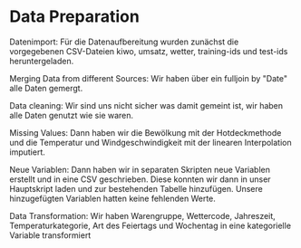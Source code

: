 # Data Preparation
Datenimport: Für die Datenaufbereitung wurden zunächst die vorgegebenen CSV-Dateien kiwo, umsatz, wetter, training-ids und test-ids heruntergeladen.

Merging Data from different Sources: Wir haben über ein fulljoin by "Date" alle Daten gemergt. 

Data cleaning: Wir sind uns nicht sicher was damit gemeint ist, wir haben alle Daten genutzt wie sie waren.

Missing Values: Dann haben wir die Bewölkung mit der Hotdeckmethode und die Temperatur und Windgeschwindigkeit mit der linearen Interpolation imputiert.

Neue Variablen: Dann haben wir in separaten Skripten neue Variablen erstellt und in eine CSV geschrieben. Diese konnten wir dann in unser Hauptskript laden und zur bestehenden Tabelle hinzufügen. Unsere hinzugefügten Variablen hatten keine fehlenden Werte. 

Data Transformation: Wir haben Warengruppe, Wettercode, Jahreszeit, Temperaturkategorie, Art des Feiertags und Wochentag in eine kategorielle Variable transformiert
